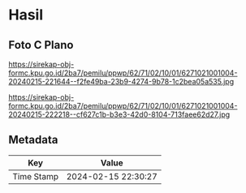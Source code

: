 # Hasil

## Foto C Plano

https://sirekap-obj-formc.kpu.go.id/2ba7/pemilu/ppwp/62/71/02/10/01/6271021001004-20240215-221644--f2fe49ba-23b9-4274-9b78-1c2bea05a535.jpg

https://sirekap-obj-formc.kpu.go.id/2ba7/pemilu/ppwp/62/71/02/10/01/6271021001004-20240215-222218--cf627c1b-b3e3-42d0-8104-713faee62d27.jpg


## Metadata

| Key        | Value               |
| ---------- | ------------------- |
| Time Stamp | 2024-02-15 22:30:27 |




